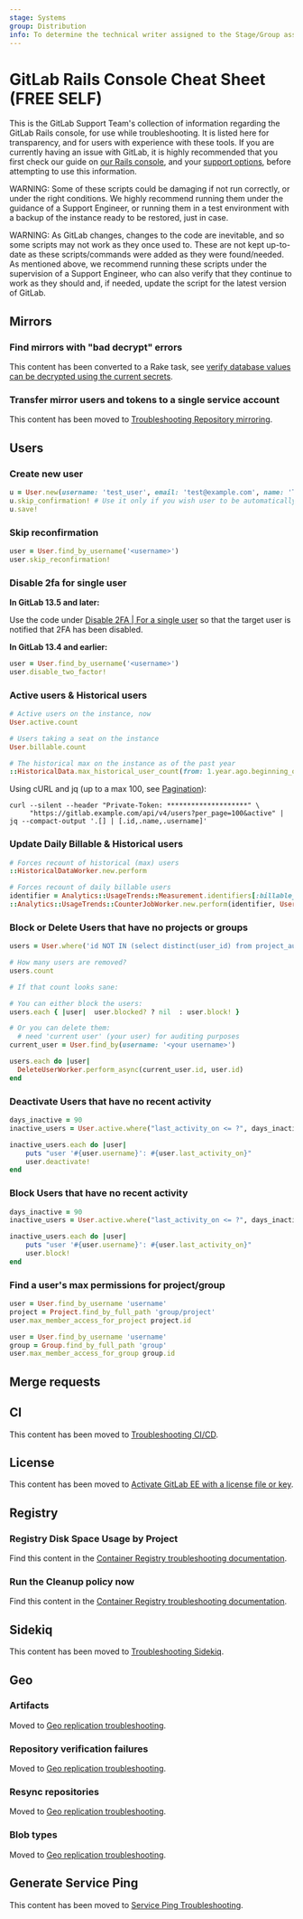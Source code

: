 ```yaml
---
stage: Systems
group: Distribution
info: To determine the technical writer assigned to the Stage/Group associated with this page, see https://about.gitlab.com/handbook/product/ux/technical-writing/#assignments
---
```


# GitLab Rails Console Cheat Sheet **(FREE SELF)**

This is the GitLab Support Team's collection of information regarding the GitLab Rails
console, for use while troubleshooting. It is listed here for transparency,
and for users with experience with these tools. If you are currently
having an issue with GitLab, it is highly recommended that you first check
our guide on [our Rails console](../operations/rails_console.md),
and your [support options](https://about.gitlab.com/support/), before attempting to use
this information.

WARNING:
Some of these scripts could be damaging if not run correctly,
or under the right conditions. We highly recommend running them under the
guidance of a Support Engineer, or running them in a test environment with a
backup of the instance ready to be restored, just in case.

WARNING:
As GitLab changes, changes to the code are inevitable,
and so some scripts may not work as they once used to. These are not kept
up-to-date as these scripts/commands were added as they were found/needed. As
mentioned above, we recommend running these scripts under the supervision of a
Support Engineer, who can also verify that they continue to work as they
should and, if needed, update the script for the latest version of GitLab.

## Mirrors

### Find mirrors with "bad decrypt" errors

This content has been converted to a Rake task, see [verify database values can be decrypted using the current secrets](../raketasks/check.md#verify-database-values-can-be-decrypted-using-the-current-secrets).

### Transfer mirror users and tokens to a single service account

This content has been moved to [Troubleshooting Repository mirroring](../../user/project/repository/mirror/index.md#transfer-mirror-users-and-tokens-to-a-single-service-account-in-rails-console).

## Users

### Create new user

```ruby
u = User.new(username: 'test_user', email: 'test@example.com', name: 'Test User', password: 'password', password_confirmation: 'password')
u.skip_confirmation! # Use it only if you wish user to be automatically confirmed. If skipped, user receives confirmation e-mail
u.save!
```

### Skip reconfirmation

```ruby
user = User.find_by_username('<username>')
user.skip_reconfirmation!
```

### Disable 2fa for single user

**In GitLab 13.5 and later:**

Use the code under [Disable 2FA | For a single user](../../security/two_factor_authentication.md#for-a-single-user) so that the target user
is notified that 2FA has been disabled.

**In GitLab 13.4 and earlier:**

```ruby
user = User.find_by_username('<username>')
user.disable_two_factor!
```

### Active users & Historical users

```ruby
# Active users on the instance, now
User.active.count

# Users taking a seat on the instance
User.billable.count

# The historical max on the instance as of the past year
::HistoricalData.max_historical_user_count(from: 1.year.ago.beginning_of_day, to: Time.current.end_of_day)
```

Using cURL and jq (up to a max 100, see [Pagination](../../api/index.md#pagination)):

```shell
curl --silent --header "Private-Token: ********************" \
     "https://gitlab.example.com/api/v4/users?per_page=100&active" | jq --compact-output '.[] | [.id,.name,.username]'
```

### Update Daily Billable & Historical users

```ruby
# Forces recount of historical (max) users
::HistoricalDataWorker.new.perform

# Forces recount of daily billable users
identifier = Analytics::UsageTrends::Measurement.identifiers[:billable_users]
::Analytics::UsageTrends::CounterJobWorker.new.perform(identifier, User.minimum(:id), User.maximum(:id), Time.zone.now)
```

### Block or Delete Users that have no projects or groups

```ruby
users = User.where('id NOT IN (select distinct(user_id) from project_authorizations)')

# How many users are removed?
users.count

# If that count looks sane:

# You can either block the users:
users.each { |user|  user.blocked? ? nil  : user.block! }

# Or you can delete them:
  # need 'current user' (your user) for auditing purposes
current_user = User.find_by(username: '<your username>')

users.each do |user|
  DeleteUserWorker.perform_async(current_user.id, user.id)
end
```

### Deactivate Users that have no recent activity

```ruby
days_inactive = 90
inactive_users = User.active.where("last_activity_on <= ?", days_inactive.days.ago)

inactive_users.each do |user|
    puts "user '#{user.username}': #{user.last_activity_on}"
    user.deactivate!
end
```

### Block Users that have no recent activity

```ruby
days_inactive = 90
inactive_users = User.active.where("last_activity_on <= ?", days_inactive.days.ago)

inactive_users.each do |user|
    puts "user '#{user.username}': #{user.last_activity_on}"
    user.block!
end
```

### Find a user's max permissions for project/group

```ruby
user = User.find_by_username 'username'
project = Project.find_by_full_path 'group/project'
user.max_member_access_for_project project.id
```

```ruby
user = User.find_by_username 'username'
group = Group.find_by_full_path 'group'
user.max_member_access_for_group group.id
```

## Merge requests

## CI

This content has been moved to [Troubleshooting CI/CD](../../ci/troubleshooting.md).

## License

This content has been moved to [Activate GitLab EE with a license file or key](../../user/admin_area/license_file.md).

## Registry

### Registry Disk Space Usage by Project

Find this content in the [Container Registry troubleshooting documentation](../packages/container_registry.md#registry-disk-space-usage-by-project).

### Run the Cleanup policy now

Find this content in the [Container Registry troubleshooting documentation](../packages/container_registry.md#run-the-cleanup-policy-now).

## Sidekiq

This content has been moved to [Troubleshooting Sidekiq](../sidekiq/sidekiq_troubleshooting.md).

## Geo

### Artifacts

Moved to [Geo replication troubleshooting](../geo/replication/troubleshooting.md#find-failed-artifacts).

### Repository verification failures

Moved to [Geo replication troubleshooting](../geo/replication/troubleshooting.md#repository-verification-failures).

### Resync repositories

Moved to [Geo replication troubleshooting](../geo/replication/troubleshooting.md#resync-repositories).

### Blob types

Moved to [Geo replication troubleshooting](../geo/replication/troubleshooting.md#blob-types).

## Generate Service Ping

This content has been moved to [Service Ping Troubleshooting](../../development/service_ping/troubleshooting.md).
